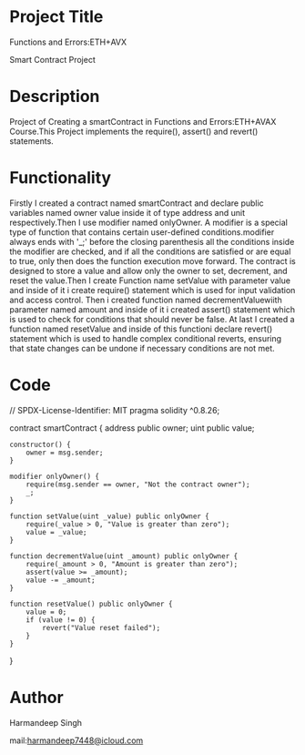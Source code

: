 # Project Title
Functions and Errors:ETH+AVX

Smart Contract Project

# Description

Project of Creating a smartContract in Functions and Errors:ETH+AVAX Course.This Project implements the require(), assert() and revert() statements.

# Functionality

Firstly I created a contract named smartContract and declare public variables named owner value inside it of type address and unit respectively.Then I use modifier named onlyOwner. A modifier is a special type of function that contains certain user-defined conditions.modifier always ends with  '_;' before the closing parenthesis all the conditions inside the modifier are checked, and if all the conditions are satisfied or are equal to true, only then does the function execution move forward.
The contract is designed to store a value and allow only the owner to set, decrement, and reset the value.Then I create Function name setValue  with parameter value and inside of it i create require() statement  which is used for input validation and access control.
Then i created function named decrementValuewiith parameter named amount and inside of it i created assert() statement  which is used to check for conditions that should never be false.
At last I created a function named resetValue and inside of this functioni declare revert() statement which is used to handle complex conditional reverts, ensuring that state changes can be undone if necessary conditions are not met.

# Code
 // SPDX-License-Identifier: MIT
pragma solidity ^0.8.26;

contract smartContract {
    address public owner;
    uint public value;

    constructor() {
        owner = msg.sender;
    }

    modifier onlyOwner() {
        require(msg.sender == owner, "Not the contract owner");
        _;
    }

    function setValue(uint _value) public onlyOwner {
        require(_value > 0, "Value is greater than zero");
        value = _value;
    }

    function decrementValue(uint _amount) public onlyOwner {
        require(_amount > 0, "Amount is greater than zero");
        assert(value >= _amount);
        value -= _amount;
    }

    function resetValue() public onlyOwner {
        value = 0;
        if (value != 0) {
            revert("Value reset failed");
        }
    }
}
# Author

Harmandeep Singh

mail:harmandeep7448@icloud.com
